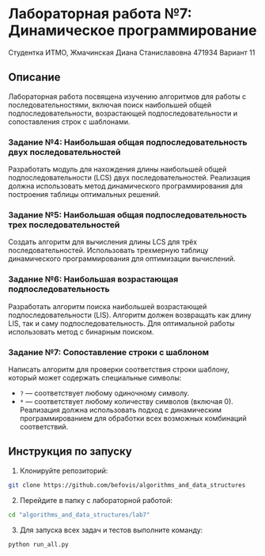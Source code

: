# Лабораторная работа №7: Динамическое программирование
Студентка ИТМО, Жмачинская Диана Станиславовна 471934 Вариант 11

## Описание
Лабораторная работа посвящена изучению алгоритмов для работы с последовательностями, включая поиск наибольшей общей подпоследовательности, возрастающей подпоследовательности и сопоставления строк с шаблонами.

### Задание №4: Наибольшая общая подпоследовательность двух последовательностей
Разработать модуль для нахождения длины наибольшей общей подпоследовательности (LCS) двух последовательностей. Реализация должна использовать метод динамического программирования для построения таблицы оптимальных решений.

### Задание №5: Наибольшая общая подпоследовательность трех последовательностей
Создать алгоритм для вычисления длины LCS для трёх последовательностей. Использовать трехмерную таблицу динамического программирования для оптимизации вычислений.

### Задание №6: Наибольшая возрастающая подпоследовательность
Разработать алгоритм поиска наибольшей возрастающей подпоследовательности (LIS). Алгоритм должен возвращать как длину LIS, так и саму подпоследовательность. Для оптимальной работы использовать метод с бинарным поиском.

### Задание №7: Сопоставление строки с шаблоном
Написать алгоритм для проверки соответствия строки шаблону, который может содержать специальные символы:
- `?` — соответствует любому одиночному символу.
- `*` — соответствует любому количеству символов (включая 0).
Реализация должна использовать подход с динамическим программированием для обработки всех возможных комбинаций соответствий.

## Инструкция по запуску

1. Клонируйте репозиторий:
```bash
git clone https://github.com/befovis/algorithms_and_data_structures
```

2. Перейдите в папку с лабораторной работой:
```bash
cd "algorithms_and_data_structures/lab7"
```

3. Для запуска всех задач и тестов выполните команду:
```bash
python run_all.py
```
